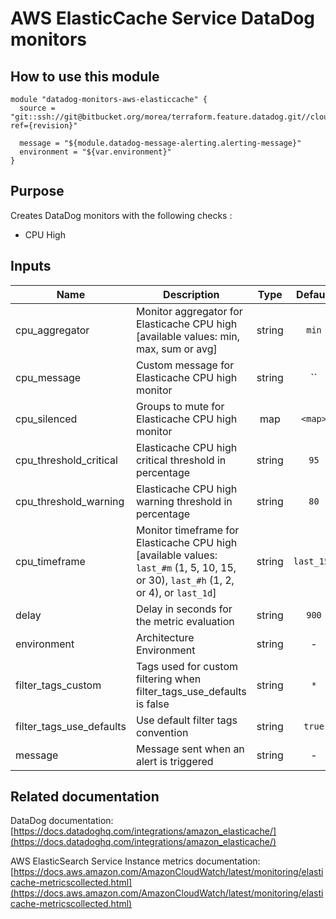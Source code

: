 AWS ElasticCache Service DataDog monitors
=========================================

How to use this module
----------------------

```
module "datadog-monitors-aws-elasticcache" {
  source = "git::ssh://git@bitbucket.org/morea/terraform.feature.datadog.git//cloud/aws/elasticcache?ref={revision}"

  message = "${module.datadog-message-alerting.alerting-message}"
  environment = "${var.environment}"
}

```

Purpose
-------
Creates DataDog monitors with the following checks :

* CPU High

Inputs
------

| Name | Description | Type | Default | Required |
|------|-------------|:----:|:-----:|:-----:|
| cpu_aggregator | Monitor aggregator for Elasticache CPU high [available values: min, max, sum or avg] | string | `min` | no |
| cpu_message | Custom message for Elasticache CPU high monitor | string | `` | no |
| cpu_silenced | Groups to mute for Elasticache CPU high monitor | map | `<map>` | no |
| cpu_threshold_critical | Elasticache CPU high critical threshold in percentage | string | `95` | no |
| cpu_threshold_warning | Elasticache CPU high warning threshold in percentage | string | `80` | no |
| cpu_timeframe | Monitor timeframe for Elasticache CPU high [available values: `last_#m` (1, 5, 10, 15, or 30), `last_#h` (1, 2, or 4), or `last_1d`] | string | `last_15m` | no |
| delay | Delay in seconds for the metric evaluation | string | `900` | no |
| environment | Architecture Environment | string | - | yes |
| filter_tags_custom | Tags used for custom filtering when filter_tags_use_defaults is false | string | `*` | no |
| filter_tags_use_defaults | Use default filter tags convention | string | `true` | no |
| message | Message sent when an alert is triggered | string | - | yes |

Related documentation
---------------------

DataDog documentation: [https://docs.datadoghq.com/integrations/amazon_elasticache/](https://docs.datadoghq.com/integrations/amazon_elasticache/)

AWS ElasticSearch Service Instance metrics documentation: [https://docs.aws.amazon.com/AmazonCloudWatch/latest/monitoring/elasticache-metricscollected.html](https://docs.aws.amazon.com/AmazonCloudWatch/latest/monitoring/elasticache-metricscollected.html)

